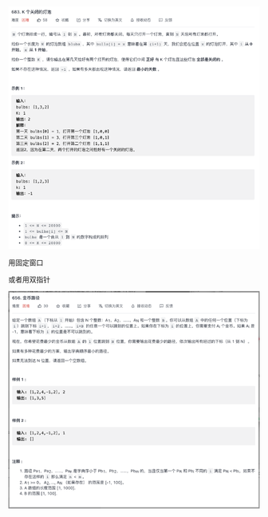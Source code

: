 





![](https://raw.githubusercontent.com/handsomeyi/Pics/master/%E8%85%BE%E8%AE%AF%E8%AF%BE%E5%A0%82%E5%9B%BE%E7%89%8720211104204942.png)

用固定窗口  

或者用双指针



![image-20211104213107031](https://raw.githubusercontent.com/handsomeyi/Pics/master/image-20211104213107031.png)
















